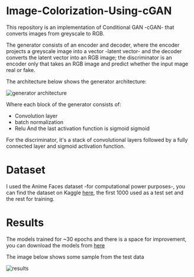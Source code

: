 # Image-Colorization-Using-cGAN
This repository is an implementation of Conditional GAN -cGAN- that converts images from greyscale to RGB.

The generator consists of an encoder and decoder, where the encoder projects a greyscale image into a vector -latent vector- and the 
decoder converts the latent vector into an RGB image; the discriminator is an encoder only that 
takes an RGB image and predict whether the input mage real or fake.

The architecture below shows the generator architecture:

![generator architecture](https://github.com/msalhab96/Image-Colorization-Using-cGAN/blob/master/images/gen_arch.jpg)

Where each block of the generator consists of:
* Convolution layer
* batch normalization 
* Relu
And the last activation function is sigmoid sigmoid 

For the discriminator, it's a stack of convolutional layers followed by a fully connected layer and sigmoid activation function.

# Dataset

I used the Anime Faces dataset -for computational power purposes-, you can find the dataset on Kaggle [here](https://www.kaggle.com/soumikrakshit/anime-faces), the first 1000 used as a test set and the rest for training.

# Results

The models trained for ~30 epochs and there is a space for improvement, you can download the models from [here](https://drive.google.com/file/d/1f9EmKNrki3IkMMJvfnb_AclEa6-8kWSX/view?usp=sharing)

The image below shows some sample from the test data

![results](https://github.com/msalhab96/Image-Colorization-Using-cGAN/blob/master/images/results.jpg)
